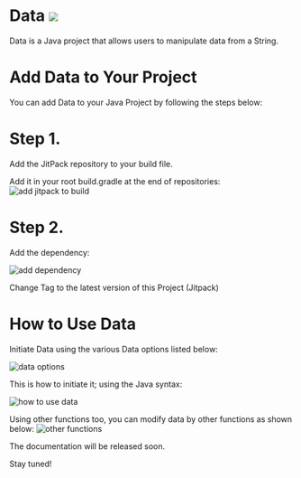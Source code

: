 # Data [![](https://jitpack.io/v/Petersburg2020/Data.svg)](https://jitpack.io/#Petersburg2020/Data)

Data is a Java project that allows users to manipulate data from a String.

#   Add Data to Your Project
You can add Data to your Java Project by following the steps below:

# Step 1. 
Add the JitPack repository to your build file.

Add it in your root build.gradle at the end of repositories:
![add jitpack to build](https://user-images.githubusercontent.com/61753269/209490940-9d9a9925-3137-4212-b9d2-d49c5c15a55e.png)

# Step 2. 
Add the dependency:

![add dependency](https://user-images.githubusercontent.com/61753269/209490937-8177808f-c521-4633-ba92-7295cd560cc0.png)

Change Tag to the latest version of this Project (Jitpack)

# How to Use Data
Initiate Data using the various Data options listed below:

![data options](https://user-images.githubusercontent.com/61753269/209491738-28369c84-beaa-4336-9765-9241df08fe6a.png)

This is how to initiate it; using the Java syntax:

![how to use data](https://user-images.githubusercontent.com/61753269/209491601-0f500e81-7cb5-49d0-92ef-de67ee612a9c.png)

Using other functions too, you can modify data by other functions as shown below:
![other functions](https://user-images.githubusercontent.com/61753269/209491603-d00d2519-a454-4eee-acf0-9da1a8c8b238.png)

The documentation will be released soon. 

Stay tuned!
